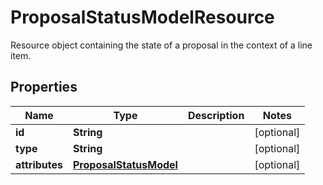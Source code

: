 

# ProposalStatusModelResource

Resource object containing the state of a proposal in the context of a line item.

## Properties

| Name | Type | Description | Notes |
|------------ | ------------- | ------------- | -------------|
|**id** | **String** |  |  [optional] |
|**type** | **String** |  |  [optional] |
|**attributes** | [**ProposalStatusModel**](ProposalStatusModel.md) |  |  [optional] |



